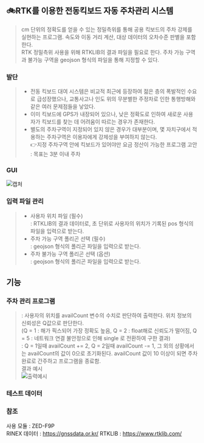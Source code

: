 ## 🚲RTK를 이용한 전동킥보드 자동 주차관리 시스템

> cm 단위의 정확도를 얻을 수 있는 정밀측위를 통해 공용 킥보드의 주차 강제를 실현하는 프로그램. 속도와 이동 거리 계산, 대상 데이터의 오차수준 판별을 포함한다.  
> RTK 정밀측위 사용을 위해 RTKLIB의 결과 파일을 필요로 한다. 주차 가능 구역과 불가능 구역을 geojson 형식의 파일을 통해 지정할 수 있다.
    
    
### 발단
> - 전동 킥보드 대여 시스템은 비교적 최근에 등장하여 젊은 층의 폭발적인 수요로 급성장했으나, 교통사고나 인도 위의 무분별한 주정차로 인한 통행방해와 같은 여러 문제점들을 낳았다.  
> - 이미 킥보드에 GPS가 내장되어 있으나, 낮은 정확도로 인하여 새로운 사용자가 킥보드를 찾는 데 어려움이 따르는 경우가 존재한다.  
> - 별도의 주차구역이 지정되어 있지 않은 경우가 대부분이며, 몇 자치구에서 적용하는 주차구역은 이용자에게 강제성을 부여하지 않는다.  
> 👉지정 주차구역 안에 킥보드가 있어야만 요금 정산이 가능한 프로그램 고안 : 목표는 3분 이내 주차  
  
### GUI
![캡처](https://user-images.githubusercontent.com/92227496/139965810-12273705-1ae9-4e4c-9b3d-7a9860f6d4ee.JPG)

### 입력 파일 관리  
> - 사용자 위치 파일 (필수)  
>   : RTKLIB의 결과 데이터로, 초 단위로 사용자의 위치가 기록된 pos 형식의 파일을 입력으로 받는다.  
> - 주차 가능 구역 폴리곤 선택 (필수)  
>   : geojson 형식의 폴리곤 파일을 입력으로 받는다.  
> - 주차 불가능 구역 폴리곤 선택 (옵션)  
>   : geojson 형식의 폴리곤 파일을 입력으로 받는다.  
  
## 기능
  
### 주차 관리 프로그램  
>   : 사용자의 위치를 availCount 변수의 수치로 판단하여 출력한다. 위치 정보의 신뢰성은 Q값으로 판단한다.  
>   (Q = 1 : 해가 픽스되어 가장 정확도 높음, Q = 2 : float해로 신뢰도가 떨어짐, Q = 5 : 네트워크 연결 불안정으로 인해 single 로 전환하여 구한 결과)  
>   : Q = 1일때 availCount += 2, Q = 2일때 availCount -= 1, 그 외의 상황에서는 availCount의 값이 0으로 초기화된다. availCount 값이 10 이상이 되면 주차 완료로 간주하고 프로그램을 종료함.  
> 결과 예시  
    ![출력예시](https://user-images.githubusercontent.com/92227496/139967420-f8102fee-1d8d-49b5-8fa2-b5e47908ac1f.jpg)

### 

### 테스트 데이터

### 참조
사용 모듈 : ZED-F9P  
RINEX 데이터 : <https://gnssdata.or.kr/>
RTKLIB : <https://www.rtklib.com/>

